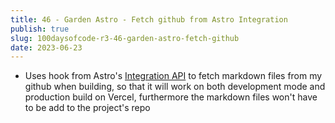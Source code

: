 ```yaml
---
title: 46 - Garden Astro - Fetch github from Astro Integration
publish: true
slug: 100daysofcode-r3-46-garden-astro-fetch-github
date: 2023-06-23
---
```


- Uses hook from Astro's [Integration API](https://docs.astro.build/en/reference/integrations-reference) to fetch markdown files from my github when building, so that it will work on both development mode and production build on Vercel, furthermore the markdown files won't have to be add to the project's repo